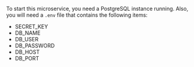 To start this microservice, you need a PostgreSQL instance running.
Also, you will need a `.env` file that contains the following items:
- SECRET_KEY
- DB_NAME
- DB_USER
- DB_PASSWORD
- DB_HOST
- DB_PORT